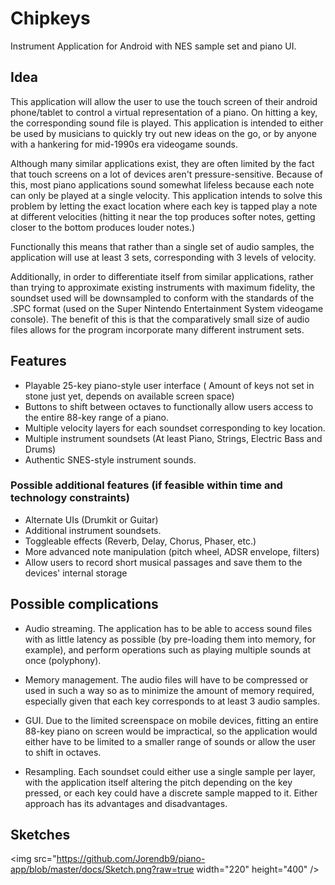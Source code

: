 # Chipkeys
Instrument Application for Android with NES sample set and piano UI.

## Idea 

This application will allow the user to use the touch screen of their android phone/tablet to control a virtual representation
of a piano. On hitting a key, the corresponding sound file is played. This application is intended to either be used by musicians
to quickly try out new ideas on the go, or by anyone with a hankering for mid-1990s era videogame sounds.

Although many similar applications exist, they are often limited by the fact that touch screens on a lot of devices aren't
pressure-sensitive. Because of this, most piano applications sound somewhat lifeless because each note can only be played at a
single velocity. This application intends to solve this problem by letting the exact location where each key is tapped play a note at different velocities (hitting it near the top produces softer notes, getting closer to the bottom produces louder notes.)

Functionally this means that rather than a single set of audio samples, the application will use at least 3 sets, corresponding with 3 levels of velocity.

Additionally, in order to differentiate itself from similar applications, rather than trying to approximate existing instruments with maximum fidelity, the soundset used will be downsampled to conform with the standards of the .SPC format (used on the Super Nintendo Entertainment System videogame console). The benefit of this is that the comparatively small size of audio files allows for the program incorporate many different instrument sets.

## Features

- Playable 25-key piano-style user interface ( Amount of keys not set in stone just yet, depends on available screen space)
- Buttons to shift between octaves to functionally allow users access to the entire 88-key range of a piano.
- Multiple velocity layers for each soundset corresponding to key location.
- Multiple instrument soundsets (At least Piano, Strings, Electric Bass and Drums)
- Authentic SNES-style instrument sounds.

### Possible additional features (if feasible within time and technology constraints)

- Alternate UIs (Drumkit or Guitar)
- Additional instrument soundsets.
- Toggleable effects (Reverb, Delay, Chorus, Phaser, etc.)
- More advanced note manipulation (pitch wheel, ADSR envelope, filters)
- Allow users to record short musical passages and save them to the devices' internal storage



## Possible complications
- Audio streaming. The application has to be able to access sound files with as little latency as possible (by pre-loading them into memory, for example), and perform operations such as playing multiple sounds at once (polyphony). 

- Memory management. The audio files will have to be compressed or used in such a way so as to minimize the amount of memory required, especially given that each key corresponds to at least 3 audio samples.

- GUI. Due to the limited screenspace on mobile devices, fitting an entire 88-key piano on screen would be impractical, so the application would either have to be limited to a smaller range of sounds or allow the user to shift in octaves.

- Resampling. Each soundset could either use a single sample per layer, with the application itself altering the pitch depending on the key pressed, or each key could have a discrete sample mapped to it. Either approach has its advantages and disadvantages.


## Sketches
<img src="https://github.com/Jorendb9/piano-app/blob/master/docs/Sketch.png?raw=true width="220" height="400" />
